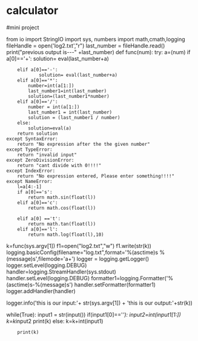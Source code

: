 # calculator
#mini project

from io import StringIO
import sys, numbers
import math,cmath,logging
fileHandle = open('log2.txt',"r")
last_number = fileHandle.read()
print("previous output is---" +last_number)
def func(num):
    try:
        a=(num)
        if a[0]=='+':
            solution= eval(last_number+a)

        elif a[0]=='-':
                solution= eval(last_number+a)
        elif a[0]=='*':
            number=int(a[1:])
            last_number1=int(last_number)
            solution=(last_number1*number)
        elif a[0]=='/':
            number = int(a[1:])
            last_number1 = int(last_number)
            solution = (last_number1 / number)
        else:
            solution=eval(a)
        return solution
    except SyntaxError:
        return "No expression after the the given number"
    except TypeError:
        return "invalid input"
    except ZeroDivisionError:
        return "cant divide with 0!!!!"
    except IndexError:
        return "No expression entered, Please enter something!!!!"
    except NameError:
        l=a[4:-1]
        if a[0]=='s':
            return math.sin(float(l))
        elif a[0]=='c':
            return math.cos(float(l))

        elif a[0] =='t':
            return math.tan(float(l))
        elif a[0]=='l':
            return math.log(float(l),10)




k=func(sys.argv[1])
f1=open("log2.txt","w")
f1.write(str(k))
logging.basicConfig(filename="log.txt",format='%(asctime)s %(message)s',filemode='a+')
logger = logging.getLogger()
logger.setLevel(logging.DEBUG)
handler=logging.StreamHandler(sys.stdout)
handler.setLevel(logging.DEBUG)
formatter1=logging.Formatter('%(asctime)s-%(message)s')
handler.setFormatter(formatter1)
logger.addHandler(handler)

logger.info('this is our input:'+ str(sys.argv[1]) +   'this is our output:'+str(k))

while(True):
    input1 = str(input())
    if(input1[0]=='*'):
        input2=int(input1[1:])
        k=k*input2
        print(k)
    else:
        k=k+int(input1)

        print(k)




